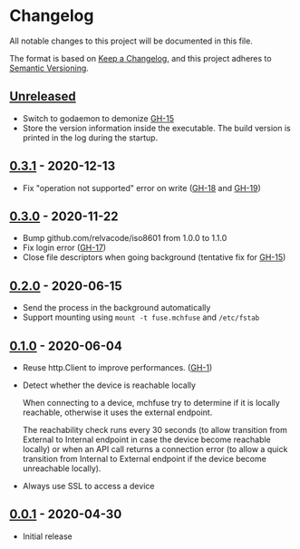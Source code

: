 # Changelog

All notable changes to this project will be documented in this file.

The format is based on [Keep a Changelog](https://keepachangelog.com/en/1.0.0/),
and this project adheres to [Semantic Versioning](https://semver.org/spec/v2.0.0.html).

## [Unreleased]

- Switch to godaemon to demonize [GH-15](https://github.com/mnencia/mchfuse/issues/17)
- Store the version information inside the executable.
  The build version is printed in the log during the startup.

## [0.3.1] - 2020-12-13

- Fix "operation not supported" error on write ([GH-18](https://github.com/mnencia/mchfuse/issues/18)
  and [GH-19](https://github.com/mnencia/mchfuse/issues/19))

## [0.3.0] - 2020-11-22

- Bump github.com/relvacode/iso8601 from 1.0.0 to 1.1.0
- Fix login error ([GH-17](https://github.com/mnencia/mchfuse/issues/17))
- Close file descriptors when going background (tentative fix for [GH-15](https://github.com/mnencia/mchfuse/issues/17))

## [0.2.0] - 2020-06-15

- Send the process in the background automatically
- Support mounting using `mount -t fuse.mchfuse` and `/etc/fstab`

## [0.1.0] - 2020-06-04

- Reuse http.Client to improve performances. ([GH-1](https://github.com/mnencia/mchfuse/issues/1))
- Detect whether the device is reachable locally

  When connecting to a device, mchfuse try to determine if it is locally
  reachable, otherwise it uses the external endpoint.

  The reachability check runs every 30 seconds (to allow transition from
  External to Internal endpoint in case the device become reachable
  locally) or when an API call returns a connection error (to allow a
  quick transition from Internal to External endpoint if the device
  become unreachable locally).
- Always use SSL to access a device

## [0.0.1] - 2020-04-30

- Initial release

[Unreleased]: https://github.com/mnencia/mchfuse/compare/v0.3.1...HEAD
[0.3.1]: https://github.com/mnencia/mchfuse/releases/tag/v0.3.1
[0.3.0]: https://github.com/mnencia/mchfuse/releases/tag/v0.3.0
[0.2.0]: https://github.com/mnencia/mchfuse/releases/tag/v0.2.0
[0.1.0]: https://github.com/mnencia/mchfuse/releases/tag/v0.1.0
[0.0.1]: https://github.com/mnencia/mchfuse/releases/tag/v0.0.1
